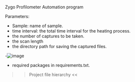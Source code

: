 Zygo Profilometer Automation program
  
Parameters:

- Sample: name of sample.
- time interval: the total time interval for the heating process.
- the number of captures to be taken.
- the scan length
- the directory path for saving the captured files.

-![image](https://github.com/bereket-tadesse/Zygo-OP-automation/assets/84309246/6e8471ca-8bcf-4b7b-891c-717657a90eca)




- required packages in requirements.txt. 

>> Project file hierarchy <<
>
>
>
